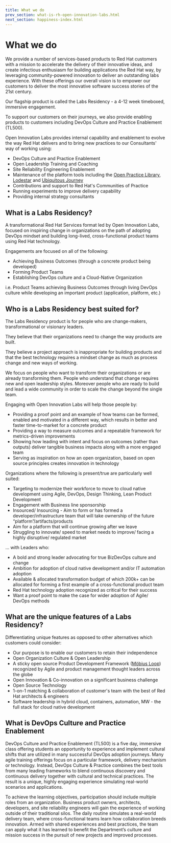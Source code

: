 ```yaml
---
title: What we do
prev_section: what-is-rh-open-innovation-labs.html
next_section: happiness-index.html
---
```


What we do
==========

We provide a number of services-based products to Red Hat customers with a mission to accelerate the delivery of their innovative ideas, and create infectious enthusiasm for building applications the Red Hat way, by leveraging community-powered innovation to deliver an outstanding labs experience. With these offerings our overall vision is to empower our customers to deliver the most innovative software success stories of the 21st century.

Our flagship product is called the Labs Residency - a 4-12 week timeboxed, immersive engagement. 

To support our customers on their journeys, we also provide enabling products to customers including DevOps Culture and Practice Enablement (TL500).

Open Innovation Labs provides internal capability and enablement to evolve the way Red Hat delivers and to bring new practices to our Consultants' way of working using:
- DevOps Culture and Practice Enablement
- Open Leadership Training and Coaching
- Site Reliability Engineering Enablement
- Maintenance of the platform tools including the [Open Practice Library](https://openpracticelibrary.com), [Lodestar](https://lodestar.rht-labs.com) and [Ubiquitous Journey](http://rht-labs.com/ubiquitous-journey)
- Contributions and support to Red Hat's Communities of Practice
- Running experiments to improve delivery capability
- Providing internal strategy consultants
  

What is a Labs Residency?
--------------------------

A transformational Red Hat Services format led by Open Innovation Labs, focused on inspiring change in organizations on the path of adopting DevOps mindset and building long-lived, cross-functional product teams using Red Hat technology.

Engagements are focused on all of the following:
- Achieving Business Outcomes (through a concrete product being developed)
- Forming Product Teams
- Establishing DevOps culture and a Cloud-Native Organization

i.e. Product Teams achieving Business Outcomes through living DevOps culture while developing an important product (application, platform, etc.)


Who is a Labs Residency best suited for?
----------------------------------------

The Labs Residency product is for people who are change-makers, transformational or visionary leaders. 

They believe that their organizations need to change the way products are built. 

They believe a project approach is inappropriate for building products and that the best technology requires a mindset change as much as process change and new ways of working. 

We focus on people who want to transform their organizations or are already transforming them. People who understand that change requires new and open leadership styles. Moreover people who are ready to build and lead a wide community in order to scale the change beyond the single team.

Engaging with Open Innovation Labs will help those people by: 
- Providing a proof point and an example of how teams can be formed, enabled and motivated in a different way, which results in better and faster time-to-market for a concrete product
- Providing a way to measure outcomes and a repeatable framework for metrics-driven improvements
- Showing how leading with intent and focus on outcomes (rather than outputs) deliver tangible business impacts along with a more engaged team
- Serving as inspiration on how an open organization, based on open source principles creates innovation in technology

Organizations where the following is present/true are particularly well suited:
- Targeting to modernize their workforce to move to cloud native development using Agile, DevOps, Design Thinking, Lean Product Development
- Engagement with Business line sponsorship
- Insourced/ Insourcing - Aim to form or has formed a developer/infrastructure team that will take ownership of the future “platform”/artifacts/products
- Aim for a platform that will continue growing after we leave
- Struggling to innovate/ speed to market needs to improve/ facing a highly disruptive/ regulated market

... with Leaders who: 
- A bold and strong leader advocating for true BizDevOps culture and change
- Ambition for adoption of cloud native development and/or IT automation adoption
- Available & allocated transformation budget of which 200k+ can be allocated for forming a first example of a cross-functional product team
- Red Hat technology adoption recognized as critical for their success
- Want a proof point to make the case for wider adoption of Agile/ DevOps methods


What are the unique features of a Labs Residency?
-------------------------------------------------

Differentiating unique features as opposed to other alternatives which customers could consider:
- Our purpose is to enable our customers to retain their independence
- Open Organization Culture & Open Leadership
- A sticky open source Product Development Framework ([Möbius Loop](www.mobiusloop.com)) recognized by Agile and product management thought leaders across the globe
- Open Innovation & Co-innovation on a significant business challenge
- Open Source Technology
- 1-on-1 matching & collaboration of customer's team with the best of Red Hat architects & engineers
- Software leadership in hybrid cloud, containers, automation, MW - the full stack for cloud native development


What is DevOps Culture and Practice Enablement
----------------------------------------------

DevOps Culture and Practice Enablement (TL500) is a five day, immersive class offering students an opportunity to experience and implement cultural shifts that are utilized in many successful DevOps adoption journeys. Many agile training offerings focus on a particular framework, delivery mechanism or technology. Instead, DevOps Culture & Practice combines the best tools from many leading frameworks to blend continuous discovery and continuous delivery together with cultural and technical practices. The result is a unique, highly engaging experience simulating real-world scenarios and applications.

To achieve the learning objectives, participation should include multiple roles from an organization. Business product owners, architects, developers, and site reliability engineers will gain the experience of working outside of their traditional silos. The daily routine simulates a real-world delivery team, where cross-functional teams learn how collaboration breeds innovation. Armed with shared experiences and best practices, the team can apply what it has learned to benefit the Department’s culture and mission success in the pursuit of new projects and improved processes.
